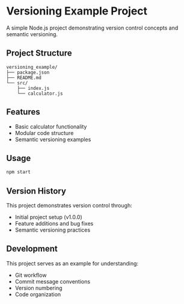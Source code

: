 # Versioning Example Project

A simple Node.js project demonstrating version control concepts and semantic versioning.

## Project Structure

```
versioning_example/
├── package.json
├── README.md
└── src/
    ├── index.js
    └── calculator.js
```

## Features

- Basic calculator functionality
- Modular code structure
- Semantic versioning examples

## Usage

```bash
npm start
```

## Version History

This project demonstrates version control through:
- Initial project setup (v1.0.0)
- Feature additions and bug fixes
- Semantic versioning practices

## Development

This project serves as an example for understanding:
- Git workflow
- Commit message conventions
- Version numbering
- Code organization